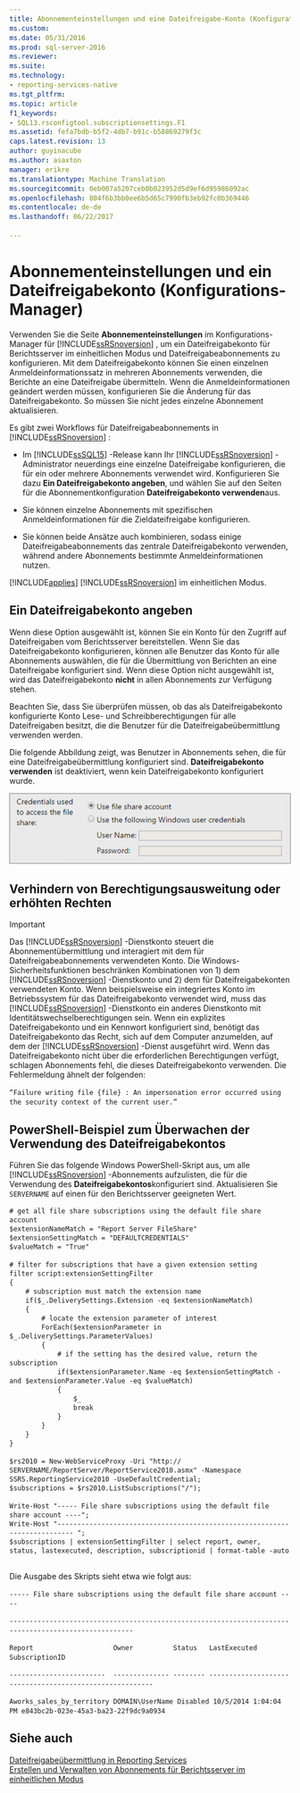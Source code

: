 ```yaml
---
title: Abonnementeinstellungen und eine Dateifreigabe-Konto (Konfigurations-Manager) | Microsoft Docs
ms.custom: 
ms.date: 05/31/2016
ms.prod: sql-server-2016
ms.reviewer: 
ms.suite: 
ms.technology:
- reporting-services-native
ms.tgt_pltfrm: 
ms.topic: article
f1_keywords:
- SQL13.rsconfigtool.subscriptionsettings.F1
ms.assetid: fefa7bdb-b5f2-4db7-b91c-b58869279f3c
caps.latest.revision: 13
author: guyinacube
ms.author: asaxton
manager: erikre
ms.translationtype: Machine Translation
ms.sourcegitcommit: 0eb007a5207ceb0b023952d5d9ef6d95986092ac
ms.openlocfilehash: 804f6b3bb0ee6b5d65c7990fb3eb92fc0b369446
ms.contentlocale: de-de
ms.lasthandoff: 06/22/2017

---
```

# <a name="subscription-settings-and-a-file-share-account-configuration-manager"></a>Abonnementeinstellungen und ein Dateifreigabekonto (Konfigurations-Manager)
  Verwenden Sie die Seite **Abonnementeinstellungen** im Konfigurations-Manager für [!INCLUDE[ssRSnoversion](../../includes/ssrsnoversion-md.md)] , um ein Dateifreigabekonto für Berichtsserver im einheitlichen Modus und Dateifreigabeabonnements zu konfigurieren. Mit dem Dateifreigabekonto können Sie einen einzelnen Anmeldeinformationssatz in mehreren Abonnements verwenden, die Berichte an eine Dateifreigabe übermitteln. Wenn die Anmeldeinformationen geändert werden müssen, konfigurieren Sie die Änderung für das Dateifreigabekonto. So müssen Sie nicht jedes einzelne Abonnement aktualisieren.  
  
 Es gibt zwei Workflows für Dateifreigabeabonnements in [!INCLUDE[ssRSnoversion](../../includes/ssrsnoversion-md.md)] :  
  
-   Im [!INCLUDE[ssSQL15](../../includes/sssql15-md.md)] -Release kann Ihr [!INCLUDE[ssRSnoversion](../../includes/ssrsnoversion-md.md)] -Administrator neuerdings eine einzelne Dateifreigabe konfigurieren, die für ein oder mehrere Abonnements verwendet wird. Konfigurieren Sie dazu **Ein Dateifreigabekonto angeben**, und wählen Sie auf den Seiten für die Abonnementkonfiguration **Dateifreigabekonto verwenden**aus.  
  
-   Sie können einzelne Abonnements mit spezifischen Anmeldeinformationen für die Zieldateifreigabe konfigurieren.  
  
-   Sie können beide Ansätze auch kombinieren, sodass einige Dateifreigabeabonnements das zentrale Dateifreigabekonto verwenden, während andere Abonnements bestimmte Anmeldeinformationen nutzen.  
  
 [!INCLUDE[applies](../../includes/applies-md.md)] [!INCLUDE[ssRSnoversion](../../includes/ssrsnoversion-md.md)] im einheitlichen Modus.  
  
## <a name="specify-a-file-share-account"></a>Ein Dateifreigabekonto angeben  
 Wenn diese Option ausgewählt ist, können Sie ein Konto für den Zugriff auf Dateifreigaben vom Berichtsserver bereitstellen. Wenn Sie das Dateifreigabekonto konfigurieren, können alle Benutzer das Konto für alle Abonnements auswählen, die für die Übermittlung von Berichten an eine Dateifreigabe konfiguriert sind. Wenn diese Option nicht ausgewählt ist, wird das Dateifreigabekonto **nicht** in allen Abonnements zur Verfügung stehen.  
  
 Beachten Sie, dass Sie überprüfen müssen, ob das als Dateifreigabekonto konfigurierte Konto Lese- und Schreibberechtigungen für alle Dateifreigaben besitzt, die die Benutzer für die Dateifreigabeübermittlung verwenden werden.  
  
 Die folgende Abbildung zeigt, was Benutzer in Abonnements sehen, die für eine Dateifreigabeübermittlung konfiguriert sind. **Dateifreigabekonto verwenden** ist deaktiviert, wenn kein Dateifreigabekonto konfiguriert wurde.  
  
 ![Configuration Manager-dateifreigabekonto](../../reporting-services/install-windows/media/ssrs-fileshare-account.png "dateifreigabekonto für Configuration Manager")  
  
## <a name="prevent-privilege-escalation-or-elevated-privileges"></a>Verhindern von Berechtigungsausweitung oder erhöhten Rechten  
  
> [!IMPORTANT]
> Das [!INCLUDE[ssRSnoversion](../../includes/ssrsnoversion-md.md)] -Dienstkonto steuert die Abonnementübermittlung und interagiert mit dem für Dateifreigabeabonnements verwendeten Konto. Die Windows-Sicherheitsfunktionen beschränken Kombinationen von 1) dem [!INCLUDE[ssRSnoversion](../../includes/ssrsnoversion-md.md)] -Dienstkonto und 2) dem für Dateifreigabekonten verwendeten Konto. Wenn beispielsweise ein integriertes Konto im Betriebssystem für das Dateifreigabekonto verwendet wird, muss das [!INCLUDE[ssRSnoversion](../../includes/ssrsnoversion-md.md)] -Dienstkonto ein anderes Dienstkonto mit Identitätswechselberechtigungen sein. Wenn ein explizites Dateifreigabekonto und ein Kennwort konfiguriert sind, benötigt das Dateifreigabekonto das Recht, sich auf dem Computer anzumelden, auf dem der [!INCLUDE[ssRSnoversion](../../includes/ssrsnoversion-md.md)] -Dienst ausgeführt wird. Wenn das Dateifreigabekonto nicht über die erforderlichen Berechtigungen verfügt, schlagen Abonnements fehl, die dieses Dateifreigabekonto verwenden. Die Fehlermeldung ähnelt der folgenden:  
>   
>  `“Failure writing file {file} : An impersonation error occurred using the security context of the current user.”`  
  
## <a name="powershell-sample-to-audit-use-of-the-file-share-account"></a>PowerShell-Beispiel zum Überwachen der Verwendung des Dateifreigabekontos  
 Führen Sie das folgende Windows PowerShell-Skript aus, um alle [!INCLUDE[ssRSnoversion](../../includes/ssrsnoversion-md.md)] -Abonnements aufzulisten, die für die Verwendung des **Dateifreigabekontos**konfiguriert sind. Aktualisieren Sie `SERVERNAME` auf einen für den Berichtsserver geeigneten Wert.  
  
```  
# get all file share subscriptions using the default file share account  
$extensionNameMatch = "Report Server FileShare"  
$extensionSettingMatch = "DEFAULTCREDENTIALS"  
$valueMatch = "True"  
  
# filter for subscriptions that have a given extension setting  
filter script:extensionSettingFilter  
{  
    # subscription must match the extension name  
    if($_.DeliverySettings.Extension -eq $extensionNameMatch)  
    {  
        # locate the extension parameter of interest  
        ForEach($extensionParameter in $_.DeliverySettings.ParameterValues)  
        {  
            # if the setting has the desired value, return the subscription  
            if($extensionParameter.Name -eq $extensionSettingMatch -and $extensionParameter.Value -eq $valueMatch)  
            {  
                $_  
                break  
            }  
        }  
    }  
}  
  
$rs2010 = New-WebServiceProxy -Uri "http:// SERVERNAME/ReportServer/ReportService2010.asmx" -Namespace SSRS.ReportingService2010 -UseDefaultCredential;  
$subscriptions = $rs2010.ListSubscriptions("/");  
  
Write-Host "----- File share subscriptions using the default file share account ----";  
Write-Host "-------------------------------------------------------------------------- ";  
$subscriptions | extensionSettingFilter | select report, owner, status, lastexecuted, description, subscriptionid | format-table -auto  
  
```  
  
 Die Ausgabe des Skripts sieht etwa wie folgt aus:  
  
 `----- File share subscriptions using the default file share account ----`  
  
 `-----------------------------------------------------------------------------------------------------`  
  
 `Report                    Owner          Status   LastExecuted         SubscriptionID`  
  
 `------------------------  -------------- -------- -------------------- ------------------------------------`  
  
 `Aworks_sales_by_territory DOMAIN\UserName Disabled 10/5/2014 1:04:04 PM e843bc2b-023e-45a3-ba23-22f9dc9a0934`  
  
## <a name="see-also"></a>Siehe auch  
 [Dateifreigabeübermittlung in Reporting Services](../../reporting-services/subscriptions/file-share-delivery-in-reporting-services.md)   
 [Erstellen und Verwalten von Abonnements für Berichtsserver im einheitlichen Modus](../../reporting-services/subscriptions/create-and-manage-subscriptions-for-native-mode-report-servers.md)
  
  

